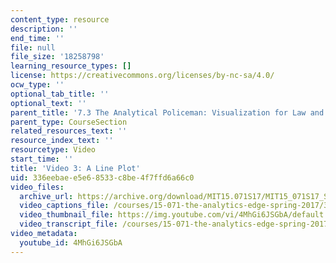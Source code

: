 ```yaml
---
content_type: resource
description: ''
end_time: ''
file: null
file_size: '18258798'
learning_resource_types: []
license: https://creativecommons.org/licenses/by-nc-sa/4.0/
ocw_type: ''
optional_tab_title: ''
optional_text: ''
parent_title: '7.3 The Analytical Policeman: Visualization for Law and Order'
parent_type: CourseSection
related_resources_text: ''
resource_index_text: ''
resourcetype: Video
start_time: ''
title: 'Video 3: A Line Plot'
uid: 336eebae-e5e6-8533-c8be-4f7ffd6a66c0
video_files:
  archive_url: https://archive.org/download/MIT15.071S17/MIT15_071S17_Session_7.3.05_300k.mp4
  video_captions_file: /courses/15-071-the-analytics-edge-spring-2017/3533202b3ca85303aa13f9c6f7c62a12_4MhGi6JSGbA.vtt
  video_thumbnail_file: https://img.youtube.com/vi/4MhGi6JSGbA/default.jpg
  video_transcript_file: /courses/15-071-the-analytics-edge-spring-2017/0489fb1c91ccfcb9c2c6cb6abf7abb97_4MhGi6JSGbA.pdf
video_metadata:
  youtube_id: 4MhGi6JSGbA
---
```


